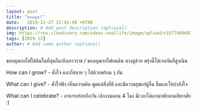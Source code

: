 ```yaml
---
layout: post
title: "ขอบคุณ!"
date:   2019-12-27 22:43:40 +0700
description: # Add post description (optional)
img: https://res.cloudinary.com/sdees-reallife/image/upload/v1577460687/IMG_9982.jpg # Add image post (optional)
tags: [2019-12]
author: # Add name author (optional)
---
```

ขอบคุณรถไฟใต้ดินในที่สุดก็มาถึงเยาวราช / ขอบคุณรถไฟบนดิน ทางคู่ด้วย พรุ่งนี้ได้เจอกันที่สูงเนิน

<i class="fa fa-child" style="color:plum"></i>

How can I grow? - ตั้งใจ และก็สบาย ๆ ไปด้วยพร้อม ๆ กัน

What can I give? - ตั้งใจฟัง เห็นความคิด พูดแต่สิ่งที่ดี และมีความสุขแก่ผู้อื่น ยิ้มและให้กำลังใจ

What can I celebrate? - อาหารอร่อยอีกวัน เลิกงานตอน 4 โมง มีเวลาได้เอามาพักตามอัธยาศัย :)
